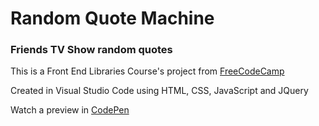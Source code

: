 <h1>Random Quote Machine</h1>
<h3>Friends TV Show random quotes</h3>
<p>This is a Front End Libraries Course's project from
<a href="https://www.freecodecamp.org/"target="_blank">FreeCodeCamp</a></p>
<p>Created in Visual Studio Code using HTML, CSS, JavaScript and JQuery</p>
<p>Watch a preview in <a href="https://codepen.io/edcfong/full/jjXYZV"target="_blank">CodePen</a></p>
